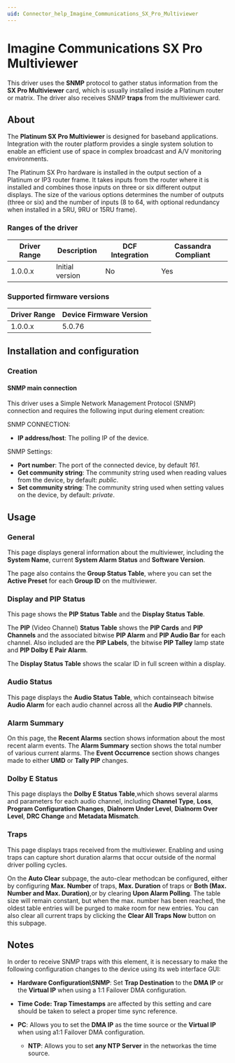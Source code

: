 ```yaml
---
uid: Connector_help_Imagine_Communications_SX_Pro_Multiviewer
---
```


# Imagine Communications SX Pro Multiviewer

This driver uses the **SNMP** protocol to gather status information from the **SX Pro Multiviewer** card, which is usually installed inside a Platinum router or matrix. The driver also receives SNMP **traps** from the multiviewer card.

## About

The **Platinum SX Pro Multiviewer** is designed for baseband applications. Integration with the router platform provides a single system solution to enable an efficient use of space in complex broadcast and A/V monitoring environments.

The Platinum SX Pro hardware is installed in the output section of a Platinum or IP3 router frame. It takes inputs from the router where it is installed and combines those inputs on three or six different output displays. The size of the various options determines the number of outputs (three or six) and the number of inputs (8 to 64, with optional redundancy when installed in a 5RU, 9RU or 15RU frame).

### Ranges of the driver

| **Driver Range** | **Description** | **DCF Integration** | **Cassandra Compliant** |
|------------------|-----------------|---------------------|-------------------------|
| 1.0.0.x          | Initial version | No                  | Yes                     |

### Supported firmware versions

| **Driver Range** | **Device Firmware Version** |
|------------------|-----------------------------|
| 1.0.0.x          | 5.0.76                      |

## Installation and configuration

### Creation

#### SNMP main connection

This driver uses a Simple Network Management Protocol (SNMP) connection and requires the following input during element creation:

SNMP CONNECTION:

- **IP address/host**: The polling IP of the device.

SNMP Settings:

- **Port number**: The port of the connected device, by default *161*.
- **Get community string**: The community string used when reading values from the device, by default: *public*.
- **Set community string**: The community string used when setting values on the device, by default: *private*.

## Usage

### General

This page displays general information about the multiviewer, including the **System Name**, current **System Alarm Status** and **Software Version**.

The page also contains the **Group Status Table**, where you can set the **Active Preset** for each **Group ID** on the multiviewer.

### Display and PIP Status

This page shows the **PIP Status Table** and the **Display Status Table**.

The **PIP** (Video Channel) **Status Table** shows the **PIP Cards** and **PIP Channels** and the associated bitwise **PIP Alarm** and **PIP Audio Bar** for each channel. Also included are the **PIP Labels**, the bitwise **PIP Talley** lamp state and **PIP Dolby E Pair Alarm**.

The **Display Status Table** shows the scalar ID in full screen within a display.

### Audio Status

This page displays the **Audio Status Table**, which containseach bitwise **Audio Alarm** for each audio channel across all the **Audio PIP** channels.

### Alarm Summary

On this page, the **Recent Alarms** section shows information about the most recent alarm events. The **Alarm Summary** section shows the total number of various current alarms. The **Event Occurrence** section shows changes made to either **UMD** or **Tally PIP** changes.

### Dolby E Status

This page displays the **Dolby E Status Table**,which shows several alarms and parameters for each audio channel, including **Channel Type**, **Loss**, **Program Configuration Changes**, **Dialnorm Under Level**, **Dialnorm Over Level**, **DRC Change** and **Metadata Mismatch**.

### Traps

This page displays traps received from the multiviewer. Enabling and using traps can capture short duration alarms that occur outside of the normal driver polling cycles.

On the **Auto Clear** subpage, the auto-clear methodcan be configured, either by configuring **Max. Number** of traps, **Max. Duration** of traps or **Both (Max. Number and Max. Duration)**,or by clearing **Upon Alarm Polling**. The table size will remain constant, but when the max. number has been reached, the oldest table entries will be purged to make room for new entries. You can also clear all current traps by clicking the **Clear All Traps Now** button on this subpage.

## Notes

In order to receive SNMP traps with this element, it is necessary to make the following configuration changes to the device using its web interface GUI:

- **Hardware Configuration\SNMP**: Set **Trap Destination** to the **DMA IP** or the **Virtual IP** when using a 1:1 Failover DMA configuration.

- **Time Code: Trap Timestamps** are affected by this setting and care should be taken to select a proper time sync reference.

- **PC**: Allows you to set the **DMA IP** as the time source or the **Virtual IP** when using a1:1 Failover DMA configuration.
  - **NTP**: Allows you to set **any NTP Server** in the networkas the time source.

